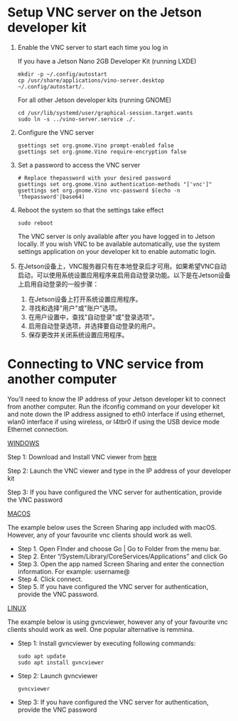 # Setup VNC server on the Jetson developer kit 

1. Enable the VNC server to start each time you log in

   If you have a Jetson Nano 2GB Developer Kit (running LXDE)

   ```
   mkdir -p ~/.config/autostart
   cp /usr/share/applications/vino-server.desktop ~/.config/autostart/.
   ```

   For all other Jetson developer kits (running GNOME)

   ```
   cd /usr/lib/systemd/user/graphical-session.target.wants
   sudo ln -s ../vino-server.service ./.
   ```

2. Configure the VNC server

   ```
   gsettings set org.gnome.Vino prompt-enabled false
   gsettings set org.gnome.Vino require-encryption false
   ```

3. Set a password to access the VNC server

   ```
   # Replace thepassword with your desired password
   gsettings set org.gnome.Vino authentication-methods "['vnc']"
   gsettings set org.gnome.Vino vnc-password $(echo -n 'thepassword'|base64)
   ```

4. Reboot the system so that the settings take effect

   ```
   sudo reboot
   ```

   The VNC server is only available after you have logged in to Jetson locally. If you wish VNC to be available automatically, use the system settings application on your developer kit to enable automatic login.

5. 在Jetson设备上，VNC服务器只有在本地登录后才可用。如果希望VNC自动启动，可以使用系统设置应用程序来启用自动登录功能。以下是在Jetson设备上启用自动登录的一般步骤：

   1. 在Jetson设备上打开系统设置应用程序。
   2. 寻找和选择"用户"或"账户"选项。
   3. 在用户设置中，查找"自动登录"或"登录选项"。
   4. 启用自动登录选项，并选择要自动登录的用户。
   5. 保存更改并关闭系统设置应用程序。

# Connecting to VNC service from another computer 

You’ll need to know the IP address of your Jetson developer kit to connect from another computer. Run the ifconfig command on your developer kit and note down the IP address assigned to eth0 interface if using ethernet, wlan0 interface if using wireless, or l4tbr0 if using the USB device mode Ethernet connection.

[WINDOWS](https://developer.nvidia.com/embedded/learn/tutorials/vnc-setup#collapseOne)

Step 1: Download and Install VNC viewer from [here](https://www.realvnc.com/en/connect/download/viewer/)

Step 2: Launch the VNC viewer and type in the IP address of your developer kit

Step 3: If you have configured the VNC server for authentication, provide the VNC password

[MACOS](https://developer.nvidia.com/embedded/learn/tutorials/vnc-setup#collapseTwo)

The example below uses the Screen Sharing app included with macOS. However, any of your favourite vnc clients should work as well.

- Step 1. Open FInder and choose Go | Go to Folder from the menu bar.
- Step 2. Enter “/System/Library/CoreServices/Applications” and click Go
- Step 3. Open the app named Screen Sharing and enter the connection information. For example: username@
- Step 4. Click connect.
- Step 5. If you have configured the VNC server for authentication, provide the VNC password.

[LINUX](https://developer.nvidia.com/embedded/learn/tutorials/vnc-setup#collapseThree)

The example below is using gvncviewer, however any of your favourite vnc clients should work as well. One popular alternative is remmina.

- Step 1: Install gvncviewer by executing following commands:

  ```
  sudo apt update
  sudo apt install gvncviewer
  ```

- Step 2: Launch gvncviewer

  ```
  gvncviewer 
  ```

- Step 3: If you have configured the VNC server for authentication, provide the VNC password
